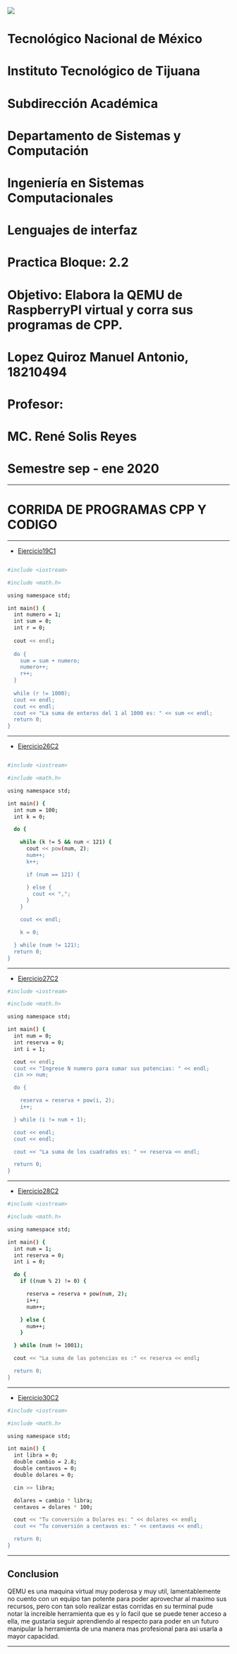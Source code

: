 ![](por.png)


#    Tecnológico Nacional de México
#   Instituto Tecnológico de Tijuana
#        Subdirección Académica

# Departamento de Sistemas y Computación
# Ingeniería en Sistemas Computacionales
# Lenguajes de interfaz 

# Practica Bloque: 2.2
# Objetivo: Elabora la QEMU de RaspberryPI virtual y corra sus programas de CPP.


# Lopez Quiroz Manuel Antonio, 18210494
   

# Profesor:
# MC. René Solis Reyes
# Semestre sep - ene 2020


* * *


# **CORRIDA DE PROGRAMAS CPP Y CODIGO**
* * *




- [Ejercicio19C1](19.png )


```bash

#include <iostream>

#include <math.h>

using namespace std;

int main() {
  int numero = 1;
  int sum = 0;
  int r = 0;
  
  cout << endl;
  
  do {
    sum = sum + numero;
    numero++;
    r++;
  } 
  
  while (r != 1000);
  cout << endl;
  cout << endl;
  cout << "La suma de enteros del 1 al 1000 es: " << sum << endl;
  return 0;
}
```


* * *
- [Ejercicio26C2](26.png)


```bash

#include <iostream>

#include <math.h>

using namespace std;

int main() {
  int num = 100;
  int k = 0;

  do {

    while (k != 5 && num < 121) {
      cout << pow(num, 2);
      num++;
      k++;

      if (num == 121) {

      } else {
        cout << ",";
      }
    }

    cout << endl;

    k = 0;

  } while (num != 121);
  return 0;
}
```


* * *
- [Ejercicio27C2](27.png)


```bash
#include <iostream>

#include <math.h>

using namespace std;

int main() {
  int num = 0;
  int reserva = 0;
  int i = 1;

  cout << endl;
  cout << "Ingrese N numero para sumar sus potencias: " << endl;
  cin >> num;

  do {

    reserva = reserva + pow(i, 2);
    i++;

  } while (i != num + 1);

  cout << endl;
  cout << endl;

  cout << "La suma de los cuadrados es: " << reserva << endl;

  return 0;
}
```


* * *
- [Ejercicio28C2](28.png)


```bash
#include <iostream>

#include <math.h>

using namespace std;

int main() {
  int num = 1;
  int reserva = 0;
  int i = 0;

  do {
    if ((num % 2) != 0) {

      reserva = reserva + pow(num, 2);
      i++;
      num++;

    } else {
      num++;
    }

  } while (num != 1001);

  cout << "La suma de las potencias es :" << reserva << endl;

  return 0;
}
```


* * *
- [Ejercicio30C2](30.png)


```bash
#include <iostream>

#include <math.h>

using namespace std;

int main() {
  int libra = 0;
  double cambio = 2.8;
  double centavos = 0;
  double dolares = 0;

  cin >> libra;

  dolares = cambio * libra;
  centavos = dolares * 100;

  cout << "Tu conversión a Dolares es: " << dolares << endl;
  cout << "Tu conversión a centavos es: " << centavos << endl;

  return 0;
}
```


* * *


## **Conclusion**

QEMU es una maquina virtual muy poderosa y muy util, lamentablemente no cuento con un equipo tan potente para poder aprovechar 
al maximo sus recursos, pero con tan solo realizar estas corridas en su terminal pude notar la increible herramienta que es y lo facil que 
se puede tener acceso a ella, me gustaria seguir aprendiendo al respecto para poder en un futuro manipular la herramienta de una manera
mas profesional para asi usarla a mayor capacidad. 


* * * 


